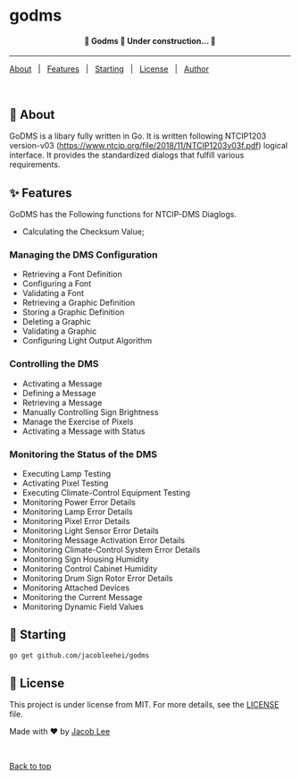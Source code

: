<h1 align="left">godms</h1>

<!-- Status -->

<h4 align="center">
	🚧  Godms 🚀 Under construction...  🚧
</h4>

<hr>

<p align="left">
  <a href="#dart-about">About</a> &#xa0; | &#xa0;
  <a href="#sparkles-features">Features</a> &#xa0; | &#xa0;
  <a href="#checkered_flag-starting">Starting</a> &#xa0; | &#xa0;
  <a href="#memo-license">License</a> &#xa0; | &#xa0;
  <a href="https://github.com/{{YOUR_GITHUB_USERNAME}}" target="_blank">Author</a>
</p>

<br>

## :dart: About

GoDMS is a libary fully written in Go. It is written following NTCIP1203 version-v03 (https://www.ntcip.org/file/2018/11/NTCIP1203v03f.pdf) logical interface. It provides the standardized dialogs that fulfill various requirements.

## :sparkles: Features

GoDMS has the Following functions for NTCIP-DMS Diaglogs.

- Calculating the Checksum Value;

### Managing the DMS Configuration

- Retrieving a Font Definition
- Configuring a Font
- Validating a Font
- Retrieving a Graphic Definition
- Storing a Graphic Definition
- Deleting a Graphic
- Validating a Graphic
- Configuring Light Output Algorithm

### Controlling the DMS

- Activating a Message
- Defining a Message
- Retrieving a Message
- Manually Controlling Sign Brightness
- Manage the Exercise of Pixels
- Activating a Message with Status

### Monitoring the Status of the DMS

- Executing Lamp Testing
- Activating Pixel Testing
- Executing Climate-Control Equipment Testing
- Monitoring Power Error Details
- Monitoring Lamp Error Details
- Monitoring Pixel Error Details
- Monitoring Light Sensor Error Details
- Monitoring Message Activation Error Details
- Monitoring Climate-Control System Error Details
- Monitoring Sign Housing Humidity
- Monitoring Control Cabinet Humidity
- Monitoring Drum Sign Rotor Error Details
- Monitoring Attached Devices
- Monitoring the Current Message
- Monitoring Dynamic Field Values

## :checkered_flag: Starting

```bash
go get github.com/jacobleehei/godms
```

## :memo: License

This project is under license from MIT. For more details, see the [LICENSE](LICENSE.md) file.

Made with :heart: by <a href="https://github.com/{{YOUR_GITHUB_USERNAME}}" target="_blank">Jacob Lee</a>

&#xa0;

<a href="#top">Back to top</a>
